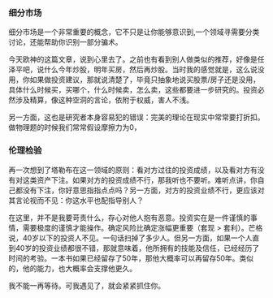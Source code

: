 ### 细分市场

细分市场是一个非常重要的概念，它不只是让你能够意识到,一个领域寻需要分类讨论，还能帮助你识别一部分骗术。

今天欧神的这篇文章，说到心里去了。之前也有看到别人做类似的推荐，好像是任泽平吧，说什么今年炒股，明年买房，然后再炒股。当时我的感觉就是，这么说没用，你如果做投资建议，那就说清楚了，毕竟只抽象地说买股票/房子还是没用，具体什么时候买，买哪个，什么时候卖，怎么卖，这些都要进一步研究的。投资必然涉及精算，像这种空洞的言论，依附于权威，害人不浅。

另一方面，这也是研究者本身容易犯的错误：完美的理论在现实中常常要打折扣。做物理题的时候我们常常假设摩擦力为0，


### 伦理检验

再一次想到了塔勒布在这一领域的原则：看对方过往的投资成绩，以及看对方有没有对这类资产下注。如果对方的投资成绩不行，那我听也不要听。难听点讲，你自己都没有下注，你好意思指指点点吗？另一方面，对方的投资业绩不行，更应该对其言论视而不见：你这水平也配指导别人？

在这里，并不是我要苛责什么，存心对他人抱有恶意。投资实在是一件谨慎的事情，需要极度的谨慎才能操作。确定风险比确定涨幅更重要（套现 > 套利）。芒格说，40岁以下的投资人不见。一句话扫掉了多少人。但另一方面，如果一个人直到40岁的投资业绩都很不错，那就意味着，他所拥有的技能及信任，已经经历了时间的考验。一本书如果已经留存了50年，那他大概率可以再留存50年。类似的，他的能力，也大概率会支撑他更久。

我不能一再等待。可我遇见了，就会紧紧抓住你。





